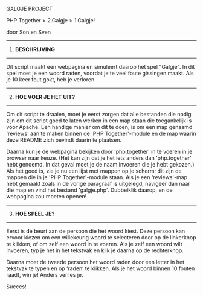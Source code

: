 GALGJE PROJECT

PHP Together > 2.Galgje > 1.Galgje!

door Son en Sven

---

1. **BESCHRIJVING**

---

Dit script maakt een webpagina en simuleert daarop het spel "Galgje". In dit spel moet je een woord raden, voordat je te veel foute gissingen maakt. Als je 10 keer fout gokt, heb je verloren.

---

2. **HOE VOER JE HET UIT?**

---

Om dit script te draaien, moet je eerst zorgen dat alle bestanden die nodig zijn om dit script goed te laten werken in een map staan die toegankelijk is voor Apache. Een handige manier om dit te doen, is om een map genaamd 'reviews' aan te maken binnen de 'PHP Together'-module en de map waarin deze README zich bevindt daarin te plaatsen.

Daarna kun je de webpagina bekijken door 'php.together' in te voeren in je browser naar keuze. (Het kan zijn dat je het iets anders dan 'php.together' hebt genoemd. In dat geval moet je de naam invoeren die je hebt gekozen.) Als het goed is, zie je nu een lijst met mappen op je scherm; dit zijn de mappen die in je 'PHP Together'-module staan. Als je een 'reviews'-map hebt gemaakt zoals in de vorige paragraaf is uitgelegd, navigeer dan naar die map en vind het bestand 'galgje.php'. Dubbelklik daarop, en de webpagina zou moeten openen!

---

3. **HOE SPEEL JE?**

---

Eerst is de beurt aan de persoon die het woord kiest. Deze persoon kan ervoor kiezen om een willekeurig woord te selecteren door op de linkerknop te klikken, of om zelf een woord in te voeren. Als je zelf een woord wilt invoeren, typ je het in het tekstvak en klik je daarna op de rechterknop.

Daarna moet de tweede persoon het woord raden door een letter in het tekstvak te typen en op ‘raden’ te klikken. Als je het woord binnen 10 fouten raadt, win je! Anders verlies je.

Succes!
